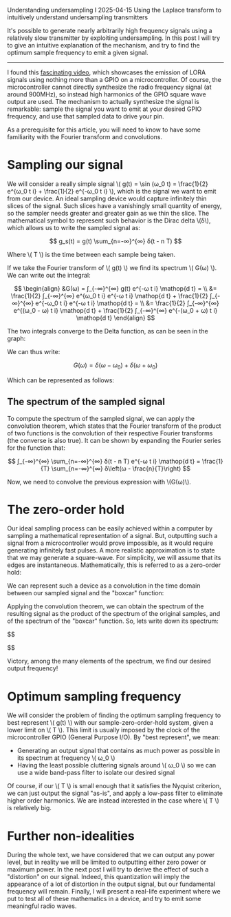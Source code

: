 Understanding undersampling I
2025-04-15
Using the Laplace transform to intuitively understand undersampling transmitters

It's possible to generate nearly arbitrarily high frequency signals using a relatively slow transmitter by exploiting undersampling. In this post I will try to give an intuitive explanation of the mechanism, and try to find the optimum sample frequency to emit a given signal.

---

I found this [fascinating video](https://www.youtube.com/watch?v=eIdHBDSQHyw), which showcases the emission of LORA signals using nothing more than a GPIO on a microcontroller. Of course, the microcontroller cannot directly synthesize the radio frequency signal (at around 900MHz), so instead high harmonics of the GPIO square wave output are used. The mechanism to actually synthesize the signal is remarkable: sample the signal you want to emit at your desired GPIO frequency, and use that sampled data to drive your pin.

As a prerequisite for this article, you will need to know to have some familiarity with the Fourier transform and convolutions.

# Sampling our signal

We will consider a really simple signal \\( g(t) = \sin (ω_0 t) = \frac{1}{2} e^{ω_0 t i} + \frac{1}{2} e^{-ω_0 t i} \\), which is the signal we want to emit from our device. An ideal sampling device would capture infinitely thin slices of the signal. Such slices have a vanishingly small quantity of energy, so the sampler needs greater and greater gain as we thin the slice. The mathematical symbol to represent such behavior is the Dirac delta \\(δ\\), which allows us to write the sampled signal as:

$$
    g_s(t) = g(t) \sum_{n=-∞}^{∞} δ(t - n T)
$$

Where \\( T \\) is the time between each sample being taken. 

If we take the Fourier transform of \\( g(t) \\) we find its spectrum \\( G(ω) \\). We can write out the integral:

$$
    \begin{align}
    &G(ω) = ∫_{-∞}^{∞} g(t) e^{-ω t i} \mathop{d t} = \\
    &= \frac{1}{2} ∫_{-∞}^{∞} e^{ω_0 t i} e^{-ω t i} \mathop{d t} + \frac{1}{2} ∫_{-∞}^{∞} e^{-ω_0 t i} e^{-ω t i} \mathop{d t} = \\
    &= \frac{1}{2} ∫_{-∞}^{∞} e^{(ω_0 - ω) t i} \mathop{d t} + \frac{1}{2} ∫_{-∞}^{∞} e^{-(ω_0 + ω) t i} \mathop{d t}
    \end{align}
$$

The two integrals converge to the Delta function, as can be seen in the graph:

We can thus write:

$$
    G(ω) = δ(ω - ω_0) + δ(ω + ω_0)
$$

Which can be represented as follows:

## The spectrum of the sampled signal

To compute the spectrum of the sampled signal, we can apply the convolution theorem, which states that the Fourier transform of the product of two functions is the convolution of their respective Fourier transforms (the converse is also true). It can be shown by expanding the Fourier series for the function that:

$$
    ∫_{-∞}^{∞} \sum_{n=-∞}^{∞} δ(t - n T) e^{-ω t i} \mathop{d t} = \frac{1}{T} \sum_{n=-∞}^{∞} δ\left(ω - \frac{n}{T}\right)
$$

Now, we need to convolve the previous expression with \\(G(ω)\\). 

# The zero-order hold

Our ideal sampling process can be easily achieved within a computer by sampling a mathematical representation of a signal. But, outputting such a signal from a microcontroller would prove impossible, as it would require generating infinitely fast pulses. A more realistic approximation is to state that we may generate a square-wave. For simplicity, we will assume that its edges are instantaneous. Mathematically, this is referred to as a zero-order hold:

We can represent such a device as a convolution in the time domain between our sampled signal and the "boxcar" function:

Applying the convolution theorem, we can obtain the spectrum of the resulting signal as the product of the spectrum of the original samples, and of the spectrum of the "boxcar" function. So, lets write down its spectrum:

$$

$$

Victory, among the many elements of the spectrum, we find our desired output frequency!

# Optimum sampling frequency

We will consider the problem of finding the optimum sampling frequency to best represent \\( g(t) \\) with our sample-zero-order-hold system, given a lower limit on \\( T \\). This limit is usually imposed by the clock of the microcontroller GPIO (General Purpose I/O). By "best represent", we mean:

- Generating an output signal that contains as much power as possible in its spectrum at frequency \\( ω_0 \\)
- Having the least possible cluttering signals around \\( ω_0 \\) so we can use a wide band-pass filter to isolate our desired signal

Of course, if our \\( T \\) is small enough that it satisfies the Nyquist criterion, we can just output the signal "as-is", and apply a low-pass filter to eliminate higher order harmonics. We are instead interested in the case where \\( T \\) is relatively big.


# Further non-idealities

During the whole text, we have considered that we can output any power level, but in reality we will be limited to outputting either zero power or maximum power. In the next post I will try to derive the effect of such a "distortion" on our signal. Indeed, this quantization will imply the appearance of a lot of distortion in the output signal, but our fundamental frequency will remain. Finally, I will present a real-life experiment where we put to test all of these mathematics in a device, and try to emit some meaningful radio waves.

